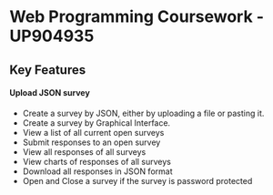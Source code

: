 # Web Programming Coursework - UP904935

## Key Features

#### Upload JSON survey



- Create a survey by JSON, either by uploading a file or pasting it.
- Create a survey by Graphical Interface.
- View a list of all current open surveys
- Submit responses to an open survey
- View all responses of all surveys
- View charts of responses of all surveys
- Download all responses in JSON format
- Open and Close a survey if the survey is password protected